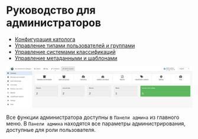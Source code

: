 # Руководство для администраторов

-   [Конфигурация католога](configuring-the-catalog/index.ru.md)
-   [Управление типами пользователей и группами](managing-users-and-groups/index.ru.md)
-   [Управление системами классификаций](managing-classification-systems/index.ru.md)
-   [Управление метаданными и шаблонами](managing-metadata-standards/index.ru.md)

![](img/admin.png)

Все функции администратора доступны в `Панели админа` из главного меню. В `Панели админа` находятся все параметры администрирования, доступные для роли пользователя.
